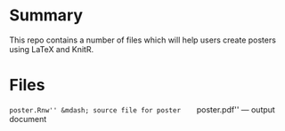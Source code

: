 Summary
=======

This repo contains a number of files which will help users create posters using LaTeX and KnitR. 

Files
=====

``poster.Rnw'' &mdash; source file for poster   
``poster.pdf'' &mdash; output document
